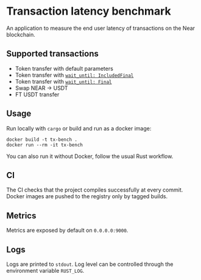 # Transaction latency benchmark

An application to measure the end user latency of transactions on the Near blockchain.

## Supported transactions
- Token transfer with default parameters
- Token transfer with [`wait_until: IncludedFinal`](https://docs.near.org/api/rpc/transactions#tx-status-result)
- Token transfer with [`wait_until: Final`](https://docs.near.org/api/rpc/transactions#tx-status-result)
- Swap NEAR -> USDT
- FT USDT transfer

## Usage
Run locally with `cargo` or build and run as a docker image:
```
docker build -t tx-bench .
docker run --rm -it tx-bench
```

You can also run it without Docker, follow the usual Rust workflow.

## CI
The CI checks that the project compiles successfully at every commit. Docker images are pushed to the registry only by tagged builds.

## Metrics
Metrics are exposed by default on `0.0.0.0:9000`.

## Logs
Logs are printed to `stdout`. Log level can be controlled through the environment variable `RUST_LOG`.
